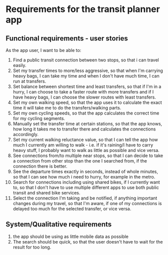 # Requirements for the transit planner app

## Functional requirements - user stories

As the app user, I want to be able to:

1. Find a public transit connection between two stops, so that i can travel easily.
2. Set my transfer times to more/less aggressive, so that when I'm carrying heavy bags, I can take my time and when I don't have much time, I can run at transfers.
3. Set balance between shortest time and least transfers, so that if I'm in a hurry, I can choose to take a faster route with more transfers and if I have heavy bags, I can choose the slower routes with least transfers.
4. Set my own walking speed, so that the app uses it to calculate the exact time it will take me to do the transfers/walking parts.
5. Set my own cycling speeds, so that the app calculates the correct time for my cycling segments.
6. Manually set the transfer time at certain stations, so that the app knows, how long it takes me to transfer there and calculates the connections accordingly.
7. Set my current walking reluctance value, so that I can tell the app how much I currently am willing to walk - i.e. if it's raining/I have to carry heavy stuff, I probably want to walk as little as possible and vice versa.
8. See connections from/to multiple near stops, so that I can decide to take a connection from other stop than the one I searched from, if the connection there is better.
9. See the departure times exactly in seconds, instead of whole minutes, so that I can see how much i need to hurry, for example in the metro.
10. Search for connections including using shared bikes, if I currently want to, so that I don't have to use multiple different apps to use both public transit and shared bike services.
11. Select the connection I'm taking and be notified, if anything important changes during my travel, so that I'm aware, if one of my connections is delayed too much for the selected transfer, or vice versa.


## System/Qualitative requirements

1. the app should be using as little mobile data as possible
2. The search should be quick, so that the user doesn't have to wait for the result for too long.